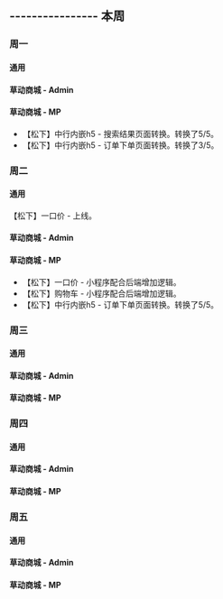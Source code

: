 ## ---------------- 本周

### 周一
#### 通用
#### 草动商城 - Admin
#### 草动商城 - MP
* 【松下】中行内嵌h5 - 搜索结果页面转换。转换了5/5。
* 【松下】中行内嵌h5 - 订单下单页面转换。转换了3/5。

### 周二
#### 通用
【松下】一口价 - 上线。
#### 草动商城 - Admin
#### 草动商城 - MP
* 【松下】一口价 - 小程序配合后端增加逻辑。
* 【松下】购物车 - 小程序配合后端增加逻辑。
* 【松下】中行内嵌h5 - 订单下单页面转换。转换了5/5。

### 周三
#### 通用
#### 草动商城 - Admin
#### 草动商城 - MP

### 周四
#### 通用
#### 草动商城 - Admin
#### 草动商城 - MP

### 周五
#### 通用
#### 草动商城 - Admin
#### 草动商城 - MP
